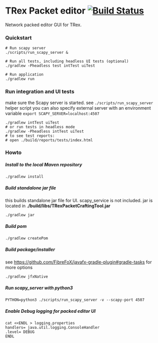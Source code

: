 # TRex Packet editor [![Build Status](https://travis-ci.org/kisel/trex-packet-editor-gui.svg?branch=master)](https://travis-ci.org/kisel/trex-packet-editor-gui)

Network packed editor GUI for TRex.

### Quickstart
    # Run scapy server
    ./scripts/run_scapy_server &
    
    # Run all tests, including headless UI tests (optional) 
    ./gradlew -Pheadless test intTest uiTest
    
    # Run application
    ./gradlew run

### Run integration and UI tests
make sure the Scapy server is started. see `./scripts/run_scapy_server` helper script
you can also specify external server with an environment variable `export SCAPY_SERVER=localhost:4507`

    ./gradlew intTest uiTest
    # or run tests in headless mode
    ./gradlew -Pheadless intTest uiTest
    # to see test reports:
    # open ./build/reports/tests/index.html


### Howto

##### Install to the local Maven repository

    ./gradlew install

##### Build standalone jar file
this builds standalone jar file for UI. scapy_service is not included.
jar is located in **./build/libs/TRexPacketCraftingTool.jar**

    ./gradlew jar

##### Build pom

    ./gradlew createPom

##### Build package/installer
see https://github.com/FibreFoX/javafx-gradle-plugin#gradle-tasks for more options

    ./gradlew jfxNative


##### Run scapy_server with python3
`PYTHON=python3 ./scripts/run_scapy_server -v --scapy-port 4507`

##### Enable Debug logging for packed editor UI
```
cat <<ENDL > logging.properties
handlers= java.util.logging.ConsoleHandler
.level= DEBUG
ENDL
```

